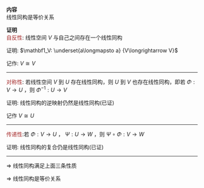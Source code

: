 **内容**  
线性同构是等价关系  
  
**证明**  
<font color=brown>自反性</font>: 线性空间 $V$ 与自己之间存在一个线性同构  
  
证明:  $\mathbf1_V: \underset{a\longmapsto a}  
{V\longrightarrow V}$   
  
记作:  $V\cong V$   
  
---  
  
<font color=brown>对称性</font>: 若线性空间 $V$ 到 $U$ 存在线性同构，则 $U$ 到 $V$ 也存在线性同构，即若 $\Phi: V\longrightarrow U$ ，则 $\Phi^{-1}: U\longrightarrow V$   
  
证明: 线性同构的逆映射仍然是线性同构(已证)  
  
记作 $V\cong U$   
  
---  
  
<font color=brown>传递性</font>:若 $\Phi: V\rightarrow U$ ， $\Psi: U\rightarrow W$ ，则 $\Psi\circ\Phi: V\rightarrow W$   
  
证明: 线性同构的复合仍是线性同构(已证)  
  
---  
  
 $\Rightarrow$ 线性同构满足上面三条性质  
  
 $\Rightarrow$ 线性同构是等价关系  
